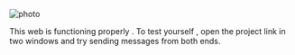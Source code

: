 ![photo](https://github.com/user-attachments/assets/5b53f2cf-b5b7-41c7-8662-9e87432915b9)



This web is functioning properly . To test yourself , open the project link in two windows and try sending messages from both ends.
